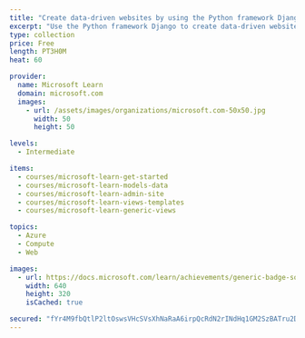 ```yaml
---
title: "Create data-driven websites by using the Python framework Django"
excerpt: "Use the Python framework Django to create data-driven websites."
type: collection
price: Free
length: PT3H0M
heat: 60

provider:
  name: Microsoft Learn
  domain: microsoft.com
  images:
    - url: /assets/images/organizations/microsoft.com-50x50.jpg
      width: 50
      height: 50

levels:
  - Intermediate

items:
  - courses/microsoft-learn-get-started
  - courses/microsoft-learn-models-data
  - courses/microsoft-learn-admin-site
  - courses/microsoft-learn-views-templates
  - courses/microsoft-learn-generic-views

topics:
  - Azure
  - Compute
  - Web

images:
  - url: https://docs.microsoft.com/learn/achievements/generic-badge-social.png
    width: 640
    height: 320
    isCached: true

secured: "fYr4M9fbQtlP2ltOswsVHcSVsXhNaRaA6irpQcRdN2rINdHq1GM2SzBATru2D8EEz+BEKMbVxcW0OL/GL++Y5TrammZkp11oEgAtY8EztDQDIYEVliDrwgJCUez9mGMdu7xPg41psE3SPL9NPy2dWC+64y/4H6VEEOk0vyh1IqAcynKls1nQlQJs7C82ZqWu7XrQhl5P7NhJ7K62anY5SR3DsoMO2mqNw9E5l4CwI498daL8MlFzj59NkkjIrBQfPYS8Jb8BSiK4uCpljO/M7WUlWYi8Ejvvepe4ReNvJOwNIDK6Q8eWVSy6/mxozqtQ5NMSe6LkEopNxgstdaZG2vyRsPeb69R2HBmpS/b58mc=;N/egOvuFSVmvqYBBDs/yOQ=="
---
```


